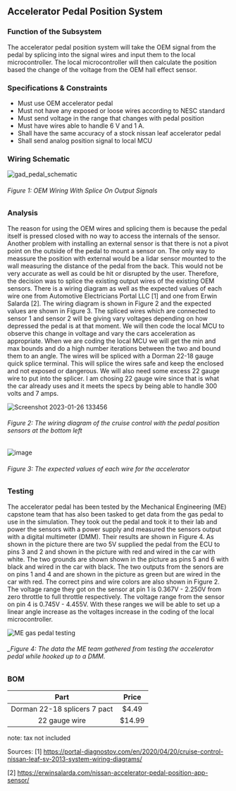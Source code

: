 Accelerator Pedal Position System
--------------------------------------
### Function of the Subsystem
The accelerator pedal position system will take the OEM signal from the pedal by splicing into the signal wires and input them to the local microcontroller. The local microcontroller will then calculate the position based the change of the voltage from the OEM hall effect sensor.

### Specifications & Constraints
- Must use OEM accelerator pedal 
- Must not have any exposed or loose wires according to NESC standard
- Must send voltage in the range that changes with pedal position 
- Must have wires able to handle 6 V and 1 A.
- Shall have the same accuracy of a stock nissan leaf accelerator pedal
- Shall send analog position signal to local MCU

### Wiring Schematic

![gad_pedal_schematic](https://user-images.githubusercontent.com/117474294/203157554-6f31356a-0b6b-437b-bd89-67dbbb3276de.png)

###### _Figure 1: OEM Wiring With Splice On Output Signals_

### Analysis
The reason for using the OEM wires and splicing them is because the pedal itself is pressed closed with no way to access the internals of the sensor. Another problem with installing an external sensor is that there is not a pivot point on the outside of the pedal to mount a sensor on. The only way to meassure the position with external would be a lidar sensor mounted to the wall measuring the distance of the pedal from the back. This would not be very accurate as well as could be hit or disrupted by the user. Therefore, the decision was to splice the existing output wires of the existing OEM sensors. There is a wiring diagram as well as the expected values of each wire one from Automotive Electricians Portal LLC [1] and one from Erwin Salarda [2]. The wiring diagram is shown in Figure 2 and the expected values are shown in Figure 3. The spliced wires which are connected to sensor 1 and sensor 2 will be giving vary voltages depending on how depressed the pedal is at that moment. We will then code the local MCU to observe this change in voltage and vary the cars acceleration as appropriate. When we are coding the local MCU we will get the min and max bounds and do a high number iterations between the two and bound them to an angle. The wires will be spliced with a Dorman 22-18 gauge quick splice terminal. This will splice the wires safe and keep the enclosed and not exposed or dangerous. We will also need some excess 22 gauge wire to put into the splicer. I am chosing 22 gauge wire since that is what the car already uses and it meets the specs by being able to handle 300 volts and 7 amps.    

![Screenshot 2023-01-26 133456](https://user-images.githubusercontent.com/117474294/214932846-6c566b33-5910-436a-a5ec-db32af85b6cc.png)

###### _Figure 2: The wiring diagram of the cruise control with the pedal position sensors at the bottom left_

![image](https://user-images.githubusercontent.com/117474294/203162462-ea3d0025-a9c0-4b51-aa64-806d46f55e12.png)

###### _Figure 3: The expected values of each wire for the accelerator_

### Testing 
The accelerator pedal has been tested by the Mechanical Engineering (ME) capstone team that has also been tasked to get data from the gas pedal to use in the simulation. They took out the pedal and took it to their lab and power the sensors with a power supply and measured the sensors output with a digital multimeter (DMM). Their results are shown in Figure 4. As shown in the picture there are two 5V supplied the pedal from the ECU to pins 3 and 2 and shown in the picture with red and wired in the car with white. The two grounds are shown shown in the picture as pins 5 and 6 with black and wired in the car with black. The two outputs from the senors are on pins 1 and 4 and are shown in the picture as green but are wired in the car with red. The correct pins and wire colors are also shown in Figure 2. The voltage range they got on the sensor at pin 1 is 0.367V - 2.250V from zero throttle to full throttle respectively. The voltage range from the sensor on pin 4 is 0.745V - 4.455V. With these ranges we will be able to set up a linear angle increase as the voltages increase in the coding of the local microcontroller. 

![ME gas pedal testing](https://user-images.githubusercontent.com/117474294/214936308-1026864d-be34-44cc-a997-a05aa78649e8.png)

###### _Figure 4: The data the ME team gathered from testing the accelerator pedal while hooked up to a DMM.

### BOM

| Part                         | Price    |
|:----------------------------:|:--------:|
| Dorman 22-18 splicers 7 pact | $4.49    |
| 22 gauge wire                | $14.99   |

note: tax not included


Sources:
[1] https://portal-diagnostov.com/en/2020/04/20/cruise-control-nissan-leaf-sv-2013-system-wiring-diagrams/

[2] https://erwinsalarda.com/nissan-accelerator-pedal-position-app-sensor/
